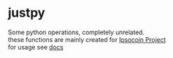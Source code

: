 # justpy
Some python operations, completely unrelated.<br>
these functions are mainly created for [Ipsocoin Project](https://github.com/amadhurkant/ipsocoin) <br>
for usage see [docs](https://amadhurkant.github.io/justpy/)
